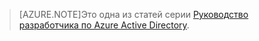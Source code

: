 > [AZURE.NOTE]Это одна из статей серии [Руководство разработчика по Azure Active Directory](../articles/active-directory/active-directory-developers-guide.md).

<!---HONumber=58-->